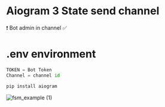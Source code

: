 # Aiogram 3 State send channel 
❗️ Bot admin in channel ✅
# .env environment
```python 
TOKEN = Bot Token 
Channel = channel id
```

```python
pip install aiogram
```



![fsm_example (1)](https://github.com/themusharraf/Aiogram-State/assets/122869450/ba1c0f69-e2ef-40ee-b1b8-8cc3c0d9cbed)



